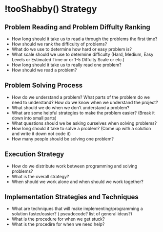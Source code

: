 # !tooShabby() Strategy

## Problem Reading and Problem Diffulty Ranking 

- How long should it take us to read a through the problems the first time?
- How should we rank the difficulty of problems?
- What do we use to determine how hard or easy problem is?
- What scale should we use to determine difficulty (Hard, Medium, Easy Levels or Estimated Time or or 1-5 Diffulty Scale or etc.)
- How long should it take us to really read one problem?
- How should we read a problem?

## Problem Solving Process

- How do we understand a problem? What parts of the problem do we need to understand? How do we know when we understand the project?
- What should we do when we don't understand a problem?
- What are some helpful strategies to make the problem easier? (Break it down into small parts)
- What questions should we be asking ourselves when solving problems?
- How long should it take to solve a problem? (Come up with a solution and write it down not code it)
- How many people should be solving one problem? 

## Execution Strategy

- How do we distribute work between programming and solving problems?
- What is the overall strategy?
- When should we work alone and when should we work together?

## Implementation Strategies and Techniques

- What are techniques that will make implementing/programming a solution faster/easier? ( pseudocode? list of general ideas?)
- What is the procedure for when we get stuck?
- What is the procedire for when we need help?


